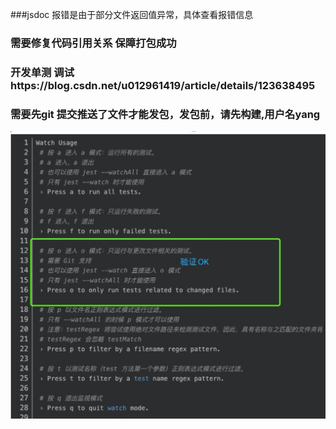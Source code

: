 ###jsdoc 报错是由于部分文件返回值异常，具体查看报错信息
### 需要修复代码引用关系 保障打包成功
### 开发单测 调试https://blog.csdn.net/u012961419/article/details/123638495
### 需要先git 提交推送了文件才能发包，发包前，请先构建,用户名yang
![img.png](img.png)
